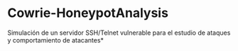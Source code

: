 # Cowrie-HoneypotAnalysis
Simulación de un servidor SSH/Telnet vulnerable para el estudio de ataques y comportamiento de atacantes*
